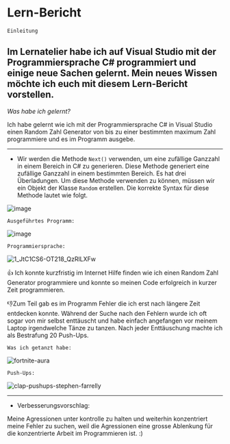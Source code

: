 # Lern-Bericht

`Einleitung`

Im Lernatelier habe ich auf Visual Studio mit der Programmiersprache C# programmiert und einige neue Sachen gelernt. Mein neues Wissen möchte ich euch mit diesem Lern-Bericht vorstellen.
-------------------------------------------------------------------------------------------------------------------------------------------------------------------------

*Was habe ich gelernt?*

Ich habe gelernt wie ich mit der Programmiersprache C# in Visual Studio einen Random Zahl Generator von bis zu einer bestimmten maximum Zahl programmiere und es im Programm ausgebe.

-------------------------------------------------------------------------------------------------------------------------------------------------------------------------


* Wir werden die Methode `Next()` verwenden, um eine zufällige Ganzzahl in einem Bereich in C# zu generieren. Diese Methode generiert eine zufällige Ganzzahl in einem bestimmten Bereich. Es hat drei Überladungen. Um diese Methode verwenden zu können, müssen wir ein Objekt der Klasse `Random` erstellen. Die korrekte Syntax für diese Methode lautet wie folgt.

![image](https://user-images.githubusercontent.com/110892641/189845140-cc642fc1-300c-4cbc-9a55-5509becac9fd.png)

`Ausgeführtes Programm:`

![image](https://user-images.githubusercontent.com/110892641/189849238-476b3a44-707a-4e13-93a2-74ce3905b7c7.png)


`Programmiersprache:`

![1_JtC1CS6-OT218_QzRlLXFw](https://user-images.githubusercontent.com/110892641/189851411-a3d4adc1-495e-4cee-9c70-c303f8552e23.gif)

👍 Ich konnte kurzfristig im Internet Hilfe finden wie ich einen Random Zahl Generator programmiere und konnte so meinen Code erfolgreich in kurzer Zeit programmieren.

👎Zum Teil gab es im Programm Fehler die ich erst nach längere Zeit entdecken konnte. Während der Suche nach den Fehlern wurde ich oft sogar von mir selbst enttäuscht und habe einfach angefangen vor meinem Laptop irgendwelche Tänze zu tanzen. Nach jeder Enttäuschung machte ich als Bestrafung 20 Push-Ups.

`Was ich getanzt habe:`

![fortnite-aura](https://user-images.githubusercontent.com/110892641/189854907-723fe1bf-edb0-4360-b6bd-64f6b3aaf050.gif)

`Push-Ups:`


![clap-pushups-stephen-farrelly](https://user-images.githubusercontent.com/110892641/189855023-b366c8f4-56e5-49b3-8e85-2113fee6b567.gif)

-----------------------------------------------------------------------------------------------------------------------------------------------------------------------

* Verbesserungsvorschlag:

Meine Agressionen unter kontrolle zu halten und weiterhin konzentriert meine Fehler zu suchen, weil die Agressionen eine grosse Ablenkung für die konzentrierte Arbeit im Programmieren ist. :)



